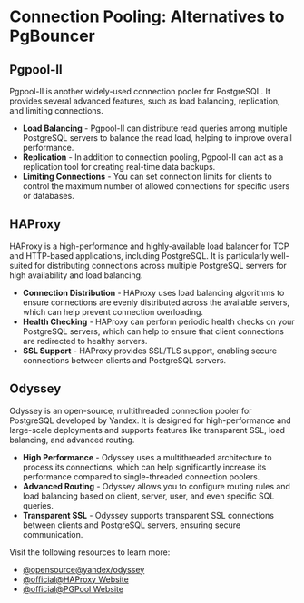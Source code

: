 # Connection Pooling: Alternatives to PgBouncer

## Pgpool-II

Pgpool-II is another widely-used connection pooler for PostgreSQL. It provides several advanced features, such as load balancing, replication, and limiting connections.

- **Load Balancing** - Pgpool-II can distribute read queries among multiple PostgreSQL servers to balance the read load, helping to improve overall performance.
- **Replication** - In addition to connection pooling, Pgpool-II can act as a replication tool for creating real-time data backups.
- **Limiting Connections** - You can set connection limits for clients to control the maximum number of allowed connections for specific users or databases.

## HAProxy

HAProxy is a high-performance and highly-available load balancer for TCP and HTTP-based applications, including PostgreSQL. It is particularly well-suited for distributing connections across multiple PostgreSQL servers for high availability and load balancing.

- **Connection Distribution** - HAProxy uses load balancing algorithms to ensure connections are evenly distributed across the available servers, which can help prevent connection overloading.
- **Health Checking** - HAProxy can perform periodic health checks on your PostgreSQL servers, which can help to ensure that client connections are redirected to healthy servers.
- **SSL Support** - HAProxy provides SSL/TLS support, enabling secure connections between clients and PostgreSQL servers.

## Odyssey

Odyssey is an open-source, multithreaded connection pooler for PostgreSQL developed by Yandex. It is designed for high-performance and large-scale deployments and supports features like transparent SSL, load balancing, and advanced routing.

- **High Performance** - Odyssey uses a multithreaded architecture to process its connections, which can help significantly increase its performance compared to single-threaded connection poolers.
- **Advanced Routing** - Odyssey allows you to configure routing rules and load balancing based on client, server, user, and even specific SQL queries.
- **Transparent SSL** - Odyssey supports transparent SSL connections between clients and PostgreSQL servers, ensuring secure communication.

Visit the following resources to learn more:

- [@opensource@yandex/odyssey](https://github.com/yandex/odyssey)
- [@official@HAProxy Website](http://www.haproxy.org/)
- [@official@PGPool Website](https://www.pgpool.net/mediawiki/index.php/Main_Page)